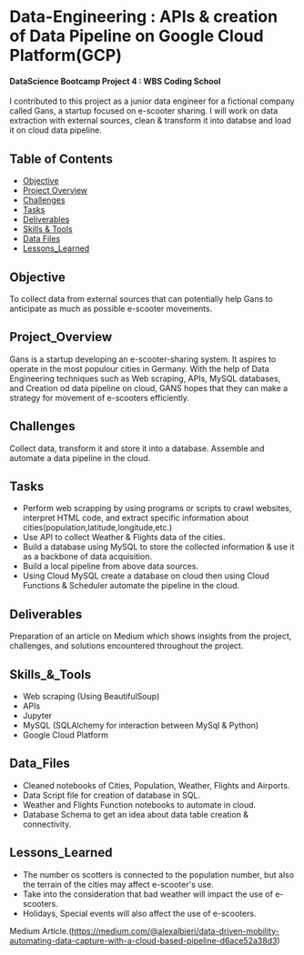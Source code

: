 # Data-Engineering : APIs & creation of Data Pipeline on Google Cloud Platform(GCP)


#### DataScience Bootcamp Project 4 : WBS Coding School

I contributed to this project as a junior data engineer for a fictional company called Gans, a startup focused on e-scooter sharing. I will work on data extraction with external sources, clean & transform it into databse and load it on cloud data pipeline. 

## Table of Contents

- [Objective](#objective)
- [Project Overview](#project_overview)
- [Challenges](#challenges)
- [Tasks](#tasks)
- [Deliverables](#deliverables)
- [Skills & Tools](#skills_&_tools)
- [Data Files](#data_files)
- [Lessons_Learned](#lessons_learned)


## Objective

To collect data from external sources that can potentially help Gans to anticipate as much as possible e-scooter movements.


## Project_Overview

Gans is a startup developing an e-scooter-sharing system. It aspires to operate in the most populour cities in Germany. With the help of Data Engineering techniques such as Web scraping, APIs, MySQL databases, and Creation od data pipeline on cloud, GANS hopes that they can make a strategy for movement of e-scooters efficiently.


## Challenges

Collect data, transform it and store it into a database.
Assemble and automate a data pipeline in the cloud.


## Tasks

- Perform web scrapping by using programs or scripts to crawl websites, interpret HTML code, and extract specific information about cities(population,latitude,longitude,etc.)
- Use API to collect Weather & Flights data of the cities.
- Build a database using MySQL to store the collected information & use it as a backbone of data acquisition.
- Build a local pipeline from above data sources.
- Using Cloud MySQL create a database on cloud then using Cloud Functions & Scheduler automate the pipeline in the cloud.


## Deliverables

Preparation of an article on Medium which shows insights from the project, challenges, and solutions encountered throughout the project.


## Skills_&_Tools

- Web scraping (Using BeautifulSoup)
- APIs
- Jupyter
- MySQL (SQLAlchemy for interaction between MySql & Python)
- Google Cloud Platform
  

## Data_Files

- Cleaned notebooks of Cities, Population, Weather, Flights and Airports.
- Data Script file for creation of database in SQL.
- Weather and Flights Function notebooks to automate in cloud.
- Database Schema to get an idea about data table creation & connectivity.


## Lessons_Learned

- The number os scotters is connected to the population number, but also the terrain of the cities may affect e-scooter's use.
- Take into the consideration that bad weather will impact the use of e-scooters.
- Holidays, Special events will also affect the use of e-scooters.

Medium Article.(https://medium.com/@alexalbieri/data-driven-mobility-automating-data-capture-with-a-cloud-based-pipeline-d6ace52a38d3)
